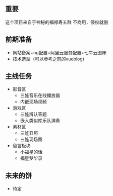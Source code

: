 ## 重要
这个项目来自于神秘的福禄寿五群
不商用，侵权就删

## 前期准备
- 网站备案+ng配置+阿里云服务配置+七牛云图床
- 技术选型（可以参考之前的vueblog)
## 主线任务

- 影音区
   - 三娃音乐在线播放器
   - 内嵌现场视频
- 游戏区
   - 三娃辨认答题
   - 嵌入类似库乐队演奏
- 素材区
   - 三娃丑照
   - 三娃现场图
- 留言板块
   - 小福星的话
   - 福星梦华录
## 未来的饼
- 待定

